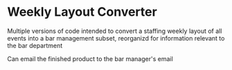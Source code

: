 # Weekly Layout Converter
Multiple versions of code intended to convert a staffing weekly layout of all events into a bar management subset, reorganizd for information relevant to the bar department

Can email the finished product to the bar manager's email
